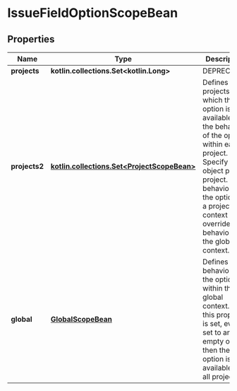 
# IssueFieldOptionScopeBean

## Properties
Name | Type | Description | Notes
------------ | ------------- | ------------- | -------------
**projects** | **kotlin.collections.Set&lt;kotlin.Long&gt;** | DEPRECATED |  [optional]
**projects2** | [**kotlin.collections.Set&lt;ProjectScopeBean&gt;**](ProjectScopeBean.md) | Defines the projects in which the option is available and the behavior of the option within each project. Specify one object per project. The behavior of the option in a project context overrides the behavior in the global context. |  [optional]
**global** | [**GlobalScopeBean**](GlobalScopeBean.md) | Defines the behavior of the option within the global context. If this property is set, even if set to an empty object, then the option is available in all projects. |  [optional]



